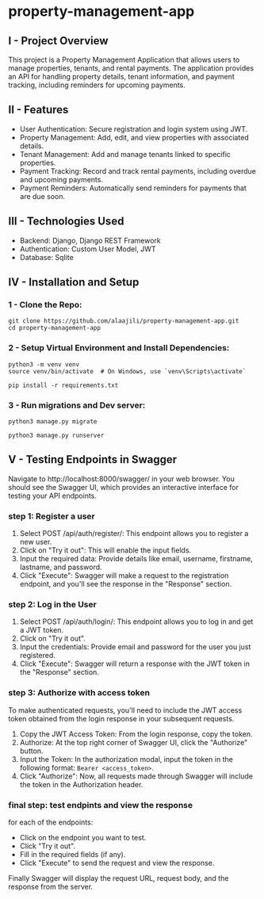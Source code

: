 # property-management-app
## I - Project Overview
This project is a Property Management Application that allows users to manage properties, tenants, and rental payments. The application provides an API for handling property details, tenant information, and payment tracking, including reminders for upcoming payments.

## II - Features
- User Authentication: Secure registration and login system using JWT.
- Property Management: Add, edit, and view properties with associated details.
- Tenant Management: Add and manage tenants linked to specific properties.
- Payment Tracking: Record and track rental payments, including overdue and upcoming payments.
- Payment Reminders: Automatically send reminders for payments that are due soon.

## III - Technologies Used
- Backend: Django, Django REST Framework
- Authentication: Custom User Model, JWT
- Database: Sqlite

## IV - Installation and Setup
### 1 - Clone the Repo:
```
git clone https://github.com/alaajili/property-management-app.git
cd property-management-app
```

### 2 - Setup Virtual Environment and Install Dependencies:
```
python3 -m venv venv
source venv/bin/activate  # On Windows, use `venv\Scripts\activate`

pip install -r requirements.txt
```

### 3 - Run migrations and Dev server:
```
python3 manage.py migrate

python3 manage.py runserver
```
## V - Testing Endpoints in Swagger
Navigate to http://localhost:8000/swagger/ in your web browser. You should see the Swagger UI, which provides an interactive interface for testing your API endpoints.

### step 1: Register a user
1. Select POST /api/auth/register/: This endpoint allows you to register a new user.
2. Click on "Try it out": This will enable the input fields.
3. Input the required data: Provide details like email, username, firstname, lastname, and password.
4. Click "Execute": Swagger will make a request to the registration endpoint, and you'll see the response in the "Response" section.
### step 2: Log in the User
1. Select POST /api/auth/login/: This endpoint allows you to log in and get a JWT token.
2. Click on "Try it out".
3. Input the credentials: Provide email and password for the user you just registered.
4. Click "Execute": Swagger will return a response with the JWT token in the "Response" section.
### step 3: Authorize with access token
To make authenticated requests, you'll need to include the JWT access token obtained from the login response in your subsequent requests.
1. Copy the JWT Access Token: From the login response, copy the token.
2. Authorize: At the top right corner of Swagger UI, click the "Authorize" button.
3. Input the Token: In the authorization modal, input the token in the following format: ```Bearer <access_token>```.
4. Click "Authorize": Now, all requests made through Swagger will include the token in the Authorization header.
### final step: test endpints and view the response
for each of the endpoints:
- Click on the endpoint you want to test.
- Click "Try it out".
- Fill in the required fields (if any).
- Click "Execute" to send the request and view the response.

Finally Swagger will display the request URL, request body, and the response from the server.